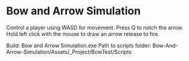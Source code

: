 # Bow and Arrow Simulation
Control a player using WASD for movement. 
Press Q to notch the arrow. 
Hold left click with the mouse to draw an arrow release to fire.

Build: Bow and Arrow Simulation.exe
Path to scripts folder: Bow-And-Arrow-Simulation/Assets/_Project/BowTest/Scripts
